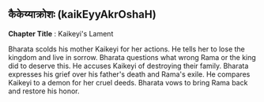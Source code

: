 ## कैकेय्याक्रोशः (kaikEyyAkrOshaH)
**Chapter Title** : Kaikeyi's Lament

Bharata scolds his mother Kaikeyi for her actions. He tells her to lose the kingdom and live in sorrow. Bharata questions what wrong Rama or the king did to deserve this. He accuses Kaikeyi of destroying their family. Bharata expresses his grief over his father's death and Rama's exile. He compares Kaikeyi to a demon for her cruel deeds. Bharata vows to bring Rama back and restore his honor.